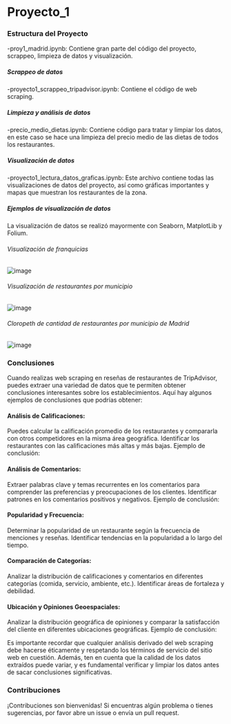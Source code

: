 # Proyecto_1
### Estructura del Proyecto
-proy1_madrid.ipynb: Contiene gran parte del código del proyecto, scrappeo, limpieza de datos y visualización.
##### Scrappeo de datos
-proyecto1_scrappeo_tripadvisor.ipynb: Contiene el código de web scraping.
##### Limpieza y análisis de datos
-precio_medio_dietas.ipynb: Contiene código para tratar y limpiar los datos, en este caso se hace una limpieza del precio medio de las dietas de todos los restaurantes.
##### Visualización de datos
-proyecto1_lectura_datos_graficas.ipynb: Este archivo contiene todas las visualizaciones de datos del proyecto, así como gráficas importantes y mapas que muestran los restaurantes de la zona.
##### Ejemplos de visualización de datos
La visualización de datos se realizó mayormente con Seaborn, MatplotLib y Folium.
###### Visualización de franquicias
![image](https://github.com/lgdaniel99/Proyecto_1/assets/82655761/5e9c4913-e6a3-4585-ac59-fab3ce112d77)

###### Visualización de restaurantes por municipio
![image](https://github.com/lgdaniel99/Proyecto_1/assets/82655761/c1403ba8-e0cf-4452-8cf3-dde12064d653)

###### Cloropeth de cantidad de restaurantes por municipio de Madrid
![image](https://github.com/lgdaniel99/Proyecto_1/assets/82655761/18e75c9c-98fc-4c96-bb84-67a9f0dd51b7)

### Conclusiones
Cuando realizas web scraping en reseñas de restaurantes de TripAdvisor, puedes extraer una variedad de datos que te permiten obtener conclusiones interesantes sobre los establecimientos. Aquí hay algunos ejemplos de conclusiones que podrías obtener:

#### Análisis de Calificaciones:

Puedes calcular la calificación promedio de los restaurantes y compararla con otros competidores en la misma área geográfica.
Identificar los restaurantes con las calificaciones más altas y más bajas.
Ejemplo de conclusión:

#### Análisis de Comentarios:

Extraer palabras clave y temas recurrentes en los comentarios para comprender las preferencias y preocupaciones de los clientes.
Identificar patrones en los comentarios positivos y negativos.
Ejemplo de conclusión:

#### Popularidad y Frecuencia:

Determinar la popularidad de un restaurante según la frecuencia de menciones y reseñas.
Identificar tendencias en la popularidad a lo largo del tiempo.

#### Comparación de Categorías:

Analizar la distribución de calificaciones y comentarios en diferentes categorías (comida, servicio, ambiente, etc.).
Identificar áreas de fortaleza y debilidad.

#### Ubicación y Opiniones Geoespaciales:

Analizar la distribución geográfica de opiniones y comparar la satisfacción del cliente en diferentes ubicaciones geográficas.
Ejemplo de conclusión:

Es importante recordar que cualquier análisis derivado del web scraping debe hacerse éticamente y respetando los términos de servicio del sitio web en cuestión. Además, ten en cuenta que la calidad de los datos extraídos puede variar, y es fundamental verificar y limpiar los datos antes de sacar conclusiones significativas.


### Contribuciones
¡Contribuciones son bienvenidas! Si encuentras algún problema o tienes sugerencias, por favor abre un issue o envía un pull request.
